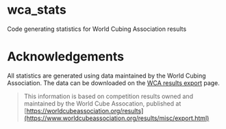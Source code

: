 # wca_stats
Code generating statistics for World Cubing Association results

# Acknowledgements
All statistics are generated using data maintained by the World Cubing Association. The data can be downloaded on the [WCA results export](https://www.worldcubeassociation.org/results/misc/export.html) page.

> This information is based on competition results owned and maintained by the
> World Cube Assocation, published at [https://worldcubeassociation.org/results](https://www.worldcubeassociation.org/results/misc/export.html)
